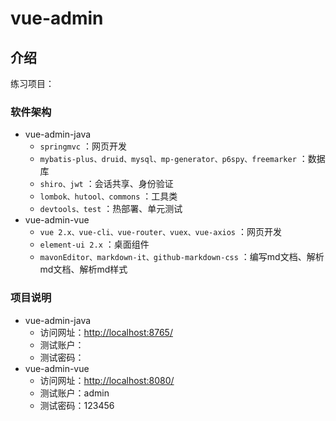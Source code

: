 # vue-admin

## 介绍

练习项目：

### 软件架构

- vue-admin-java
  - `springmvc` ：网页开发
  - `mybatis-plus、druid、mysql、mp-generator、p6spy、freemarker` ：数据库
  - `shiro、jwt` ：会话共享、身份验证
  - `lombok、hutool、commons` ：工具类
  - `devtools、test` ：热部署、单元测试
- vue-admin-vue 
  - `vue 2.x、vue-cli、vue-router、vuex、vue-axios` ：网页开发
  - `element-ui 2.x` ：桌面组件
  - `mavonEditor、markdown-it、github-markdown-css` ：编写md文档、解析md文档、解析md样式

### 项目说明

- vue-admin-java
  - 访问网址：<http://localhost:8765/>
  - 测试账户：
  - 测试密码：
- vue-admin-vue
  - 访问网址：<http://localhost:8080/>
  - 测试账户：admin
  - 测试密码：123456
